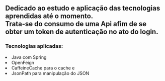 <h2>Dedicado ao estudo e aplicação das tecnologias aprendidas até o momento.<br>Trata-se do consumo de uma Api afim de se obter um token de autenticação no ato do login.</h2>
 <h3>Tecnologias aplicadas: </h3>
 <li>Java com Spring</li>
 <li> OpenFeign</li>
 <li>CaffeineCache para o cache e</li>
<li>JsonPath para manipulação do JSON</li>
